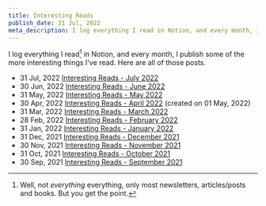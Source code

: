 ```yaml
---
title: Interesting Reads
publish_date: 31 Jul, 2022
meta_description: I log everything I read in Notion, and every month, I publish some of the more interesting things I've read. Here are all of those posts.
---
```


I log everything I read[^1] in Notion, and every month, I publish some of the more interesting things I've read. Here are all of those posts.

- <time>31 Jul, 2022</time> [Interesting Reads - July 2022](/interesting-reads-july-2022)
- <time>30 Jun, 2022</time> [Interesting Reads - June 2022](/interesting-reads-june-2022)
- <time>31 May, 2022</time> [Interesting Reads - May 2022](/interesting-reads-may-2022)
- <time>30 Apr, 2022</time> [Interesting Reads - April 2022](/interesting-reads-april-2022) (created on 01 May, 2022)
- <time>31 Mar, 2022</time> [Interesting Reads - March 2022](/interesting-reads-march-2022)
- <time>28 Feb, 2022</time> [Interesting Reads - February 2022](/interesting-reads-february-2022)
- <time>31 Jan, 2022</time> [Interesting Reads - January 2022](/interesting-reads-january-2022)
- <time>31 Dec, 2021</time> [Interesting Reads - December 2021](/interesting-reads-december-2021)
- <time>30 Nov, 2021</time> [Interesting Reads - November 2021](/interesting-reads-november-2021)
- <time>31 Oct, 2021</time> [Interesting Reads - October 2021](/interesting-reads-october-2021)
- <time>30 Sep, 2021</time> [Interesting Reads - September 2021](/interesting-reads-september-2021)

[^1]: Well, not _everything_ everything, only most newsletters, articles/posts and books. But you get the point.
